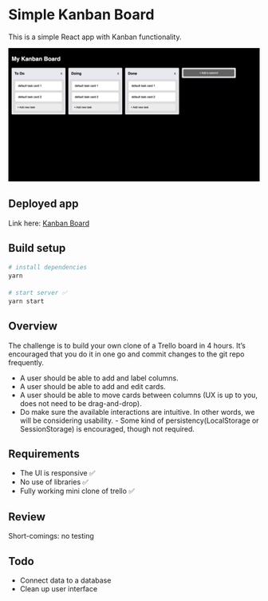 # Simple Kanban Board

This is a simple React app with Kanban functionality.

![Aella Website Header](https://github.com/somtoUgeh/kanban-test/raw/master/media/image.png)

## Deployed app

Link here: [Kanban Board](https://kanban-test.vercel.app/)

## Build setup

```bash
# install dependencies
yarn

# start server ✅
yarn start
```

## Overview

The challenge is to build your own clone of a Trello board in 4 hours. It’s encouraged that you do
it in one go and commit changes to the git repo frequently.

- A user should be able to add and label columns.
- A user should be able to add and edit cards.
- A user should be able to move cards between columns (UX is up to you, does not need to be
  drag-and-drop).
- Do make sure the available interactions are intuitive. In other words, we will be considering
  usability. - Some kind of persistency(LocalStorage or SessionStorage) is encouraged, though not
  required.

## Requirements

- The UI is responsive ✅
- No use of libraries ✅
- Fully working mini clone of trello ✅

## Review

Short-comings: no testing

## Todo

- Connect data to a database
- Clean up user interface
